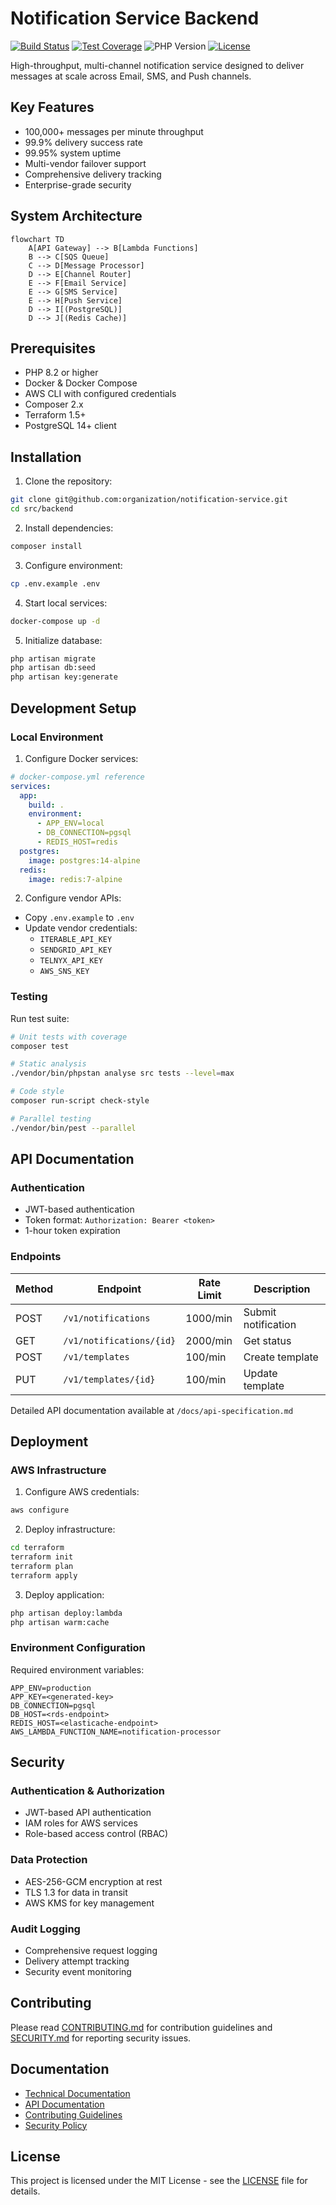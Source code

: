# Notification Service Backend

[![Build Status](../../workflows/backend-ci.yml/badge.svg)](../../actions)
[![Test Coverage](https://codecov.io/gh/organization/notification-service/branch/main/graph/badge.svg)](https://codecov.io/gh/organization/notification-service)
![PHP Version](https://img.shields.io/badge/PHP-8.2%2B-blue)
[![License](https://img.shields.io/badge/License-MIT-green.svg)](LICENSE)

High-throughput, multi-channel notification service designed to deliver messages at scale across Email, SMS, and Push channels.

## Key Features

- 100,000+ messages per minute throughput
- 99.9% delivery success rate
- 99.95% system uptime
- Multi-vendor failover support
- Comprehensive delivery tracking
- Enterprise-grade security

## System Architecture

```mermaid
flowchart TD
    A[API Gateway] --> B[Lambda Functions]
    B --> C[SQS Queue]
    C --> D[Message Processor]
    D --> E[Channel Router]
    E --> F[Email Service]
    E --> G[SMS Service]
    E --> H[Push Service]
    D --> I[(PostgreSQL)]
    D --> J[(Redis Cache)]
```

## Prerequisites

- PHP 8.2 or higher
- Docker & Docker Compose
- AWS CLI with configured credentials
- Composer 2.x
- Terraform 1.5+
- PostgreSQL 14+ client

## Installation

1. Clone the repository:
```bash
git clone git@github.com:organization/notification-service.git
cd src/backend
```

2. Install dependencies:
```bash
composer install
```

3. Configure environment:
```bash
cp .env.example .env
```

4. Start local services:
```bash
docker-compose up -d
```

5. Initialize database:
```bash
php artisan migrate
php artisan db:seed
php artisan key:generate
```

## Development Setup

### Local Environment

1. Configure Docker services:
```yaml
# docker-compose.yml reference
services:
  app:
    build: .
    environment:
      - APP_ENV=local
      - DB_CONNECTION=pgsql
      - REDIS_HOST=redis
  postgres:
    image: postgres:14-alpine
  redis:
    image: redis:7-alpine
```

2. Configure vendor APIs:
- Copy `.env.example` to `.env`
- Update vendor credentials:
  - `ITERABLE_API_KEY`
  - `SENDGRID_API_KEY`
  - `TELNYX_API_KEY`
  - `AWS_SNS_KEY`

### Testing

Run test suite:
```bash
# Unit tests with coverage
composer test

# Static analysis
./vendor/bin/phpstan analyse src tests --level=max

# Code style
composer run-script check-style

# Parallel testing
./vendor/bin/pest --parallel
```

## API Documentation

### Authentication

- JWT-based authentication
- Token format: `Authorization: Bearer <token>`
- 1-hour token expiration

### Endpoints

| Method | Endpoint | Rate Limit | Description |
|--------|----------|------------|-------------|
| POST | `/v1/notifications` | 1000/min | Submit notification |
| GET | `/v1/notifications/{id}` | 2000/min | Get status |
| POST | `/v1/templates` | 100/min | Create template |
| PUT | `/v1/templates/{id}` | 100/min | Update template |

Detailed API documentation available at `/docs/api-specification.md`

## Deployment

### AWS Infrastructure

1. Configure AWS credentials:
```bash
aws configure
```

2. Deploy infrastructure:
```bash
cd terraform
terraform init
terraform plan
terraform apply
```

3. Deploy application:
```bash
php artisan deploy:lambda
php artisan warm:cache
```

### Environment Configuration

Required environment variables:
```
APP_ENV=production
APP_KEY=<generated-key>
DB_CONNECTION=pgsql
DB_HOST=<rds-endpoint>
REDIS_HOST=<elasticache-endpoint>
AWS_LAMBDA_FUNCTION_NAME=notification-processor
```

## Security

### Authentication & Authorization

- JWT-based API authentication
- IAM roles for AWS services
- Role-based access control (RBAC)

### Data Protection

- AES-256-GCM encryption at rest
- TLS 1.3 for data in transit
- AWS KMS for key management

### Audit Logging

- Comprehensive request logging
- Delivery attempt tracking
- Security event monitoring

## Contributing

Please read [CONTRIBUTING.md](CONTRIBUTING.md) for contribution guidelines and [SECURITY.md](SECURITY.md) for reporting security issues.

## Documentation

- [Technical Documentation](/docs/technical-specification.md)
- [API Documentation](/docs/api-specification.md)
- [Contributing Guidelines](CONTRIBUTING.md)
- [Security Policy](SECURITY.md)

## License

This project is licensed under the MIT License - see the [LICENSE](LICENSE) file for details.